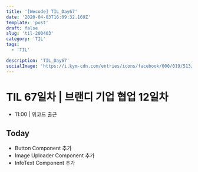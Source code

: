```yaml
---
title: '[Wecode] TIL_Day67'
date: '2020-04-03T16:09:32.169Z'
template: 'post'
draft: false
slug: 'til-200403'
category: 'TIL'
tags:
  - 'TIL'

description: 'TIL_Day67'
socialImage: 'https://i.kym-cdn.com/entries/icons/facebook/000/019/513/til.jpg'
---
```


# TIL 67일차 | 브랜디 기업 협업 12일차

- 11:00 | 위코드 출근

## Today

- Button Component 추가
- Image Uploader Component 추가
- InfoText Component 추가
